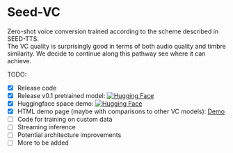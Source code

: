 # Seed-VC
Zero-shot voice conversion trained according to the scheme described in SEED-TTS.  
The VC quality is surprisingly good in terms of both audio quality and timbre similarity. We decide to continue along this pathway see where it can achieve.

TODO:
- [x] Release code
- [x] Release v0.1 pretrained model: [![Hugging Face](https://img.shields.io/badge/🤗%20Hugging%20Face-SeedVC-blue)](https://huggingface.co/Plachta/Seed-VC)
- [x] Huggingface space demo: [![Hugging Face](https://img.shields.io/badge/🤗%20Hugging%20Face-Space-blue)](https://huggingface.co/spaces/Plachta/Seed-VC)
- [x] HTML demo page (maybe with comparisons to other VC models): [Demo](https://plachtaa.github.io/seed-vc/)
- [ ] Code for training on custom data
- [ ] Streaming inference
- [ ] Potential architecture improvements
- [ ] More to be added
